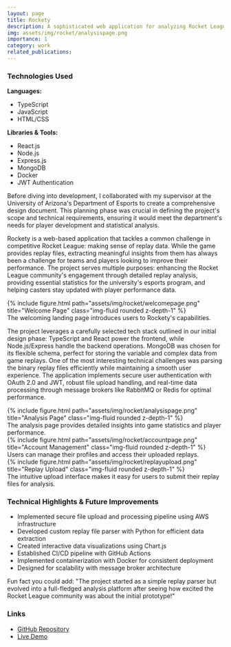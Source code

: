 ```yaml
---
layout: page
title: Rockety
description: A sophisticated web application for analyzing Rocket League replay files, developed at the University of Arizona. This tool helps players and teams improve their gameplay through detailed statistical analysis and visualization of match data.
img: assets/img/rocket/analysispage.png
importance: 1
category: work
related_publications:
---
```


### Technologies Used

**Languages:**

- TypeScript
- JavaScript
- HTML/CSS

**Libraries & Tools:**

- React.js
- Node.js
- Express.js
- MongoDB
- Docker
- JWT Authentication

Before diving into development, I collaborated with my supervisor at the University of Arizona's Department of Esports to create a comprehensive design document. This planning phase was crucial in defining the project's scope and technical requirements, ensuring it would meet the department's needs for player development and statistical analysis.

Rockety is a web-based application that tackles a common challenge in competitive Rocket League: making sense of replay data. While the game provides replay files, extracting meaningful insights from them has always been a challenge for teams and players looking to improve their performance. The project serves multiple purposes: enhancing the Rocket League community's engagement through detailed replay analysis, providing essential statistics for the university's esports program, and helping casters stay updated with player performance data.

<div class="row">
    <div class="col-sm mt-3 mt-md-0">
        {% include figure.html path="assets/img/rocket/welcomepage.png" title="Welcome Page" class="img-fluid rounded z-depth-1" %}
    </div>
</div>
<div class="caption">
    The welcoming landing page introduces users to Rockety's capabilities.
</div>

The project leverages a carefully selected tech stack outlined in our initial design phase: TypeScript and React power the frontend, while Node.js/Express handle the backend operations. MongoDB was chosen for its flexible schema, perfect for storing the variable and complex data from game replays. One of the most interesting technical challenges was parsing the binary replay files efficiently while maintaining a smooth user experience. The application implements secure user authentication with OAuth 2.0 and JWT, robust file upload handling, and real-time data processing through message brokers like RabbitMQ or Redis for optimal performance.

<div class="row">
    <div class="col-sm mt-3 mt-md-0">
        {% include figure.html path="assets/img/rocket/analysispage.png" title="Analysis Page" class="img-fluid rounded z-depth-1" %}
    </div>
</div>
<div class="caption">
    The analysis page provides detailed insights into game statistics and player performance.
</div>

<div class="row">
    <div class="col-sm mt-3 mt-md-0">
        {% include figure.html path="assets/img/rocket/accountpage.png" title="Account Management" class="img-fluid rounded z-depth-1" %}
    </div>
</div>
<div class="caption">
    Users can manage their profiles and access their uploaded replays.
</div>

<div class="row">
    <div class="col-sm mt-3 mt-md-0">
        {% include figure.html path="assets/img/rocket/replayupload.png" title="Replay Upload" class="img-fluid rounded z-depth-1" %}
    </div>
</div>
<div class="caption">
    The intuitive upload interface makes it easy for users to submit their replay files for analysis.
</div>

### Technical Highlights & Future Improvements

- Implemented secure file upload and processing pipeline using AWS infrastructure
- Developed custom replay file parser with Python for efficient data extraction
- Created interactive data visualizations using Chart.js
- Established CI/CD pipeline with GitHub Actions
- Implemented containerization with Docker for consistent deployment
- Designed for scalability with message broker architecture

Fun fact you could add: "The project started as a simple replay parser but evolved into a full-fledged analysis platform after seeing how excited the Rocket League community was about the initial prototype!"

### Links

- [GitHub Repository](link-to-your-repo)
- [Live Demo](link-to-demo)
